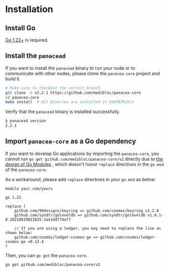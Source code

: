 # Installation


## Install Go

[Go 1.22+](https://golang.org/doc/install) is required.

## Install the `panacead`

If you want to install the `panacead` binary to run your node or to communicate with other nodes,
please clone the `panacea-core` project and build it.

```bash
# Make sure to checkout the correct branch.
git clone -b v2.2.1 https://github.com/medibloc/panacea-core
cd panacea-core
make install  # All binaries are installed in $GOPATH/bin
```

Verify that the `panacead` binary is installed successfully.
```bash
$ panacead version
2.2.1
```

## Import `panacea-core` as a Go dependency

If you want to develop Go applications by importing the `panacea-core`,
you cannot run `go get github.com/medibloc/panacea-core/v2` directly due to [the design of Go Modules](https://github.com/golang/go/issues/30354)
, which doesn't honor `replace` directives in the `go.mod` of the `panacea-core`.

As a workaround, please add `replace` directives in your `go.mod` as below.
```
module your.com/yours

go 1.22

replace (
    github.com/99designs/keyring => github.com/cosmos/keyring v1.2.0
    github.com/syndtr/goleveldb => github.com/syndtr/goleveldb v1.0.1-0.20210819022825-2ae1ddf74ef7
    
    // If you are using a ledger, you may need to replace the line as shown below:
    github.com/cosmos/ledger-cosmos-go => github.com/cosmos/ledger-cosmos-go v0.12.4
)
```

Then, you can `go get` the `panacea-core`.
```bash
go get github.com/medibloc/panacea-core/v2
```
